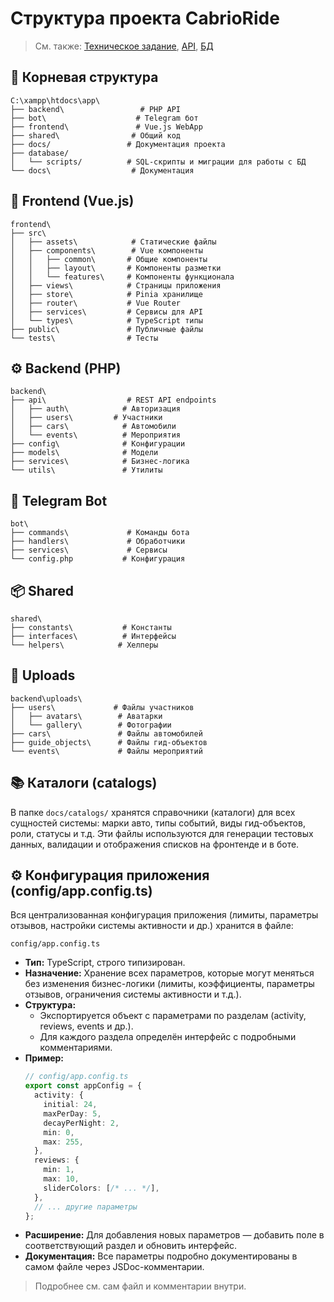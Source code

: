 # Структура проекта CabrioRide

> См. также: [Техническое задание](TECHNICAL_SPECIFICATION.md), [API](API_METHODS.md), [БД](DATABASE_SCHEMA.md)

## 📁 Корневая структура
```
C:\xampp\htdocs\app\
├── backend\                 # PHP API
├── bot\                    # Telegram бот
├── frontend\               # Vue.js WebApp
├── shared\                # Общий код
├── docs/                 # Документация проекта
├── database/
│   └── scripts/          # SQL-скрипты и миграции для работы с БД
└── docs\                  # Документация
```

## 🎨 Frontend (Vue.js)
```
frontend\
├── src\
│   ├── assets\            # Статические файлы
│   ├── components\        # Vue компоненты
│   │   ├── common\       # Общие компоненты
│   │   ├── layout\       # Компоненты разметки
│   │   └── features\     # Компоненты функционала
│   ├── views\            # Страницы приложения
│   ├── store\            # Pinia хранилище
│   ├── router\           # Vue Router
│   ├── services\         # Сервисы для API
│   └── types\            # TypeScript типы
├── public\               # Публичные файлы
└── tests\                # Тесты
```

## ⚙️ Backend (PHP)
```
backend\
├── api\                  # REST API endpoints
│   ├── auth\            # Авторизация
│   ├── users\         # Участники
│   ├── cars\            # Автомобили
│   └── events\          # Мероприятия
├── config\              # Конфигурации
├── models\              # Модели
├── services\            # Бизнес-логика
└── utils\               # Утилиты
```

## 🤖 Telegram Bot
```
bot\
├── commands\             # Команды бота
├── handlers\             # Обработчики
├── services\             # Сервисы
└── config.php           # Конфигурация
```

## 📦 Shared
```
shared\
├── constants\           # Константы
├── interfaces\          # Интерфейсы
└── helpers\            # Хелперы
```

## 📸 Uploads
```
backend\uploads\
├── users\             # Файлы участников
│   ├── avatars\        # Аватарки
│   └── gallery\        # Фотографии
├── cars\               # Файлы автомобилей
├── guide_objects\      # Файлы гид-объектов
└── events\             # Файлы мероприятий
```

## 📚 Каталоги (catalogs)

В папке `docs/catalogs/` хранятся справочники (каталоги) для всех сущностей системы: марки авто, типы событий, виды гид-объектов, роли, статусы и т.д. Эти файлы используются для генерации тестовых данных, валидации и отображения списков на фронтенде и в боте.

## ⚙️ Конфигурация приложения (config/app.config.ts)

Вся централизованная конфигурация приложения (лимиты, параметры отзывов, настройки системы активности и др.) хранится в файле:

```
config/app.config.ts
```

- **Тип:** TypeScript, строго типизирован.
- **Назначение:** Хранение всех параметров, которые могут меняться без изменения бизнес-логики (лимиты, коэффициенты, параметры отзывов, ограничения системы активности и т.д.).
- **Структура:**
  - Экспортируется объект с параметрами по разделам (activity, reviews, events и др.).
  - Для каждого раздела определён интерфейс с подробными комментариями.
- **Пример:**
  ```ts
  // config/app.config.ts
  export const appConfig = {
    activity: {
      initial: 24,
      maxPerDay: 5,
      decayPerNight: 2,
      min: 0,
      max: 255,
    },
    reviews: {
      min: 1,
      max: 10,
      sliderColors: [/* ... */],
    },
    // ... другие параметры
  };
  ```
- **Расширение:** Для добавления новых параметров — добавить поле в соответствующий раздел и обновить интерфейс.
- **Документация:** Все параметры подробно документированы в самом файле через JSDoc-комментарии.

> Подробнее см. сам файл и комментарии внутри. 
